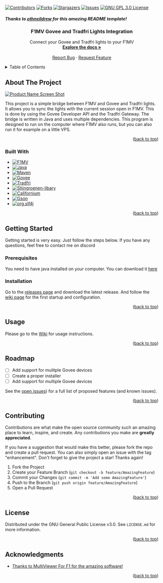 <!-- Improved compatibility of back to top link: See: https://github.com/othneildrew/Best-README-Template/pull/73 -->
<a name="readme-top"></a>
<!--
*** Thanks for checking out the Best-README-Template. If you have a suggestion
*** that would make this better, please fork the repo and create a pull request
*** or simply open an issue with the tag "enhancement".
*** Don't forget to give the project a star!
*** Thanks again! Now go create something AMAZING! :D
-->



<!-- PROJECT SHIELDS -->
<!--
*** I'm using markdown "reference style" links for readability.
*** Reference links are enclosed in brackets [ ] instead of parentheses ( ).
*** See the bottom of this document for the declaration of the reference variables
*** for contributors-url, forks-url, etc. This is an optional, concise syntax you may use.
*** https://www.markdownguide.org/basic-syntax/#reference-style-links
-->
[![Contributors][contributors-shield]][contributors-url]
[![Forks][forks-shield]][forks-url]
[![Stargazers][stars-shield]][stars-url]
[![Issues][issues-shield]][issues-url]
[![GNU GPL 3.0 License][license-shield]][license-url]

##### *Thanks to [othneildrew](https://github.com/othneildrew/Best-README-Template) for this amazing README template!*
<!-- PROJECT LOGO -->

<h3 align="center">F1MV Govee and Tradfri Lights Integration</h3>

  <p align="center">
    Connect your Govee and Tradfri lights to your F1MV
    <br />
    <a href="https://github.com/koningcool/F1MV-Govee-Tradfri-LightBridge"><strong>Explore the docs »</strong></a>
    <br />
    <br />
    <a href="https://github.com/koningcool/F1MV-Govee-Tradfri-LightBridge/issues">Report Bug</a>
    ·
    <a href="https://github.com/koningcool/F1MV-Govee-Tradfri-LightBridge/issues">Request Feature</a>
  </p>
</div>



<!-- TABLE OF CONTENTS -->
<details>
  <summary>Table of Contents</summary>
  <ol>
    <li>
      <a href="#about-the-project">About The Project</a>
      <ul>
        <li><a href="#built-with">Built With</a></li>
      </ul>
    </li>
    <li>
      <a href="#getting-started">Getting Started</a>
      <ul>
        <li><a href="#prerequisites">Prerequisites</a></li>
        <li><a href="#installation">Installation</a></li>
      </ul>
    </li>
    <li><a href="#usage">Usage</a></li>
    <li><a href="#roadmap">Roadmap</a></li>
    <li><a href="#contributing">Contributing</a></li>
    <li><a href="#license">License</a></li>
  </ol>
</details>



<!-- ABOUT THE PROJECT -->
## About The Project

[![Product Name Screen Shot][product-screenshot]](https://i.ibb.co/qsJ7jNY/Screenshot-2022-10-19-194139.png)

This project is a simple bridge between F1MV and Govee and Tradfri lights. It allows you to sync the lights with the current session open in F1MV. This is done by using the Govee Developer API and the Tradfri Gateway. The bridge is written in Java and uses multiple dependencies. This program is designed to run on the computer where F1MV also runs, but you can also run it for example on a little VPS.

<p align="right">(<a href="#readme-top">back to top</a>)</p>



### Built With

* [![F1MV][f1mv]][f1mv-url]
* [![Java][java]][java-url]
* [![Maven][maven]][maven-url]
* [![Govee][govee]][govee-url]
* [![Tradfri][tradfri]][tradfri-url]
* [![Stijngroenen-libary][tradfri-api-badge]][tradfri-api]
* [![Californium][californium-badge]][californium-url]
* [![Gson][gson-badge]][gson-url]
* [![org.slf4j][org.slf4j-badge]][org.slf4j-url]

<p align="right">(<a href="#readme-top">back to top</a>)</p>



<!-- GETTING STARTED -->
## Getting Started

Getting started is very easy. Just follow the steps below. If you have any questions, feel free to contact me on discord

### Prerequisites

You need to have java installed on your computer. You can download it [here](https://www.java.com/en/download/)

### Installation

Go to the [releases page][releases-url] and download the latest release.
And follow the [wiki page][wikiurl] for the first startup and configuration.

<p align="right">(<a href="#readme-top">back to top</a>)</p>



<!-- USAGE Instructions -->
## Usage

Please go to the [Wiki][wikiurl] for usage instructions.

<p align="right">(<a href="#readme-top">back to top</a>)</p>



<!-- ROADMAP -->
## Roadmap

- [ ] Add support for mulitple Govee devices
- [ ] Create a proper installer
- [ ] Add support for multiple Govee devices
<!--  - [ ] Use JavaScript instead of Java -->
<!--    - [ ] Nested Feature -->

See the [open issues][issuesurl]) for a full list of proposed features (and known issues).

<p align="right">(<a href="#readme-top">back to top</a>)</p>



<!-- CONTRIBUTING -->
## Contributing

Contributions are what make the open source community such an amazing place to learn, inspire, and create. Any contributions you make are **greatly appreciated**.

If you have a suggestion that would make this better, please fork the repo and create a pull request. You can also simply open an issue with the tag "enhancement".
Don't forget to give the project a star! Thanks again!

1. Fork the Project
2. Create your Feature Branch (`git checkout -b feature/AmazingFeature`)
3. Commit your Changes (`git commit -m 'Add some AmazingFeature'`)
4. Push to the Branch (`git push origin feature/AmazingFeature`)
5. Open a Pull Request

<p align="right">(<a href="#readme-top">back to top</a>)</p>



<!-- LICENSE -->
## License

Distributed under the GNU General Public License v3.0. See `LICENSE.md` for more information.

<p align="right">(<a href="#readme-top">back to top</a>)</p>


<!-- ACKNOWLEDGMENTS -->
## Acknowledgments

* [Thanks to MultiViewer For F1 for the amazing software!](https://beta.f1mv.com/)


<p align="right">(<a href="#readme-top">back to top</a>)</p>



<!-- MARKDOWN LINKS & IMAGES -->
<!-- https://www.markdownguide.org/basic-syntax/#reference-style-links -->
[contributors-shield]: https://img.shields.io/github/contributors/koningcool/F1MV-Govee-Tradfri-LightBridge.svg?style=for-the-badge
[contributors-url]: https://github.com/koningcool/F1MV-Govee-Tradfri-LightBridge/graphs/contributors
[forks-shield]: https://img.shields.io/github/forks/koningcool/F1MV-Govee-Tradfri-LightBridge.svg?style=for-the-badge
[forks-url]: https://github.com/koningcool/F1MV-Govee-Tradfri-LightBridge/network/members
[stars-shield]: https://img.shields.io/github/stars/koningcool/F1MV-Govee-Tradfri-LightBridge.svg?style=for-the-badge
[stars-url]: https://github.com/koningcool/F1MV-Govee-Tradfri-LightBridge/stargazers
[issues-shield]: https://img.shields.io/github/issues/koningcool/F1MV-Govee-Tradfri-LightBridge.svg?style=for-the-badge
[issues-url]: https://github.com/koningcool/F1MV-Govee-Tradfri-LightBridge/issues
[license-shield]: https://img.shields.io/github/license/koningcool/F1MV-Govee-Tradfri-LightBridge.svg?style=for-the-badge
[license-url]: https://github.com/koningcool/F1MV-Govee-Tradfri-LightBridge/blob/main/LICENSE.MD
[product-screenshot]: https://i.ibb.co/qsJ7jNY/Screenshot-2022-10-19-194139.png
[java]: https://img.shields.io/badge/Java-ED8B00?style=for-the-badge&logo=java&logoColor=white
[java-url]: https://www.java.com/en/
[github-actions]: https://img.shields.io/badge/github%20actions-%232671E5.svg?style=for-the-badge&logo=githubactions&logoColor=white
[ide]: https://img.shields.io/badge/IntelliJIDEA-000000.svg?style=for-the-badge&logo=intellij-idea&logoColor=white
[Git]: https://img.shields.io/badge/git-%23F05033.svg?style=for-the-badge&logo=git&logoColor=white
[maven]: https://img.shields.io/badge/Maven-C71A36?style=for-the-badge&logo=apache-maven&logoColor=white
[maven-url]: https://maven.apache.org/
[govee]: https://img.shields.io/badge/Govee-076bfb.svg?style=for-the-badge&logo=govee&logoColor=white
[govee-url]: https://www.govee.com/
[tradfri]: https://img.shields.io/badge/IKEA%20Tradfri-c5c004.svg?style=for-the-badge&logo=ikea&logoColor=white
[tradfri-url]: https://www.ikea.com/nl/en/cat/smart-home-hs001/
[f1mv]: https://img.shields.io/badge/MultiViewer%20For%20F1-fb1e07.svg?style=for-the-badge&logo=f1&logoColor=white
[f1mv-url]: https://beta.f1mv.com
[releases-url]: https://github.com/koningcool/F1MV-Govee-Tradfri-LightBridge/releases
[wikiurl]: https://github.com/koningcool/F1MV-Govee-Tradfri-LightBridge/wiki
[issuesurl]: https://github.com/koningcool/F1MV-Govee-Tradfri-LightBridge/issues
[tradfri-api-badge]: https://img.shields.io/badge/Stijngroenen%20Tradfri%20API-green.svg?style=for-the-badge
[tradfri-api]: https://github.com/stijngroenen/tradfri-tradfri-api
[californium-badge]: https://img.shields.io/badge/Californium-purple.svg?style=for-the-badge
[californium-url]: https://www.eclipse.org/californium/
[gson-badge]: https://img.shields.io/badge/Gson-yellow.svg?style=for-the-badge
[gson-url]: https://github.com/google/gson
[org.slf4j-badge]: https://img.shields.io/badge/org.slf4j-blue.svg?style=for-the-badge
[org.slf4j-url]: https://www.slf4j.org/

[github_username]: koningcool
[repo_name]: F1MV-Govee-Tradfri-LightBridge